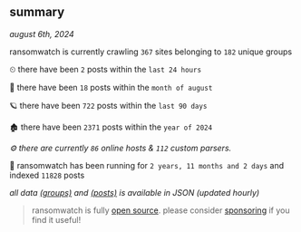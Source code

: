 
## summary
_august 6th, 2024_

ransomwatch is currently crawling `367` sites belonging to `182` unique groups

⏲ there have been `2` posts within the `last 24 hours`

🦈 there have been `18` posts within the `month of august`

🪐 there have been `722` posts within the `last 90 days`

🏚 there have been `2371` posts within the `year of 2024`

_⚙️ there are currently `86` online hosts & `112` custom parsers._

🦕 ransomwatch has been running for `2 years, 11 months and 2 days` and indexed `11828` posts

_all data  [(groups)](http://ransomwhat.telemetry.ltd/groups) and [(posts)](http://ransomwhat.telemetry.ltd/posts) is available in JSON (updated hourly)_

> ransomwatch is fully [open source](https://github.com/joshhighet/ransomwatch#ransomwatch--). please consider [sponsoring](https://github.com/sponsors/joshhighet) if you find it useful!
